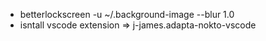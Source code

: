 
* betterlockscreen -u ~/.background-image --blur 1.0
* isntall vscode extension => j-james.adapta-nokto-vscode
